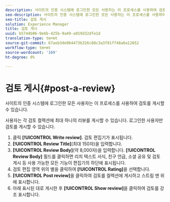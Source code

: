 ```yaml
---
description: 사이트의 인증 시스템에 로그인한 모든 사용자는 이 프로세스를 사용하여 검토를 게시할 수 있습니다.
seo-description: 사이트의 인증 시스템에 로그인한 모든 사용자는 이 프로세스를 사용하여 검토를 게시할 수 있습니다.
seo-title: 검토 게시
solution: Experience Manager
title: 검토 게시
uuid: b5744b06-9e6b-425b-9a49-a919d32dfe1d
translation-type: tm+mt
source-git-commit: 67aeb3de964473b326c88c3a3f81ff48a6a12652
workflow-type: tm+mt
source-wordcount: '169'
ht-degree: 0%

---
```



# 검토 게시{#post-a-review}

사이트의 인증 시스템에 로그인한 모든 사용자는 이 프로세스를 사용하여 검토를 게시할 수 있습니다.

사용자는 각 검토 컬렉션에 최대 하나의 리뷰를 게시할 수 있습니다. 로그인한 사용자만 검토를 게시할 수 있습니다.

1. 클릭 **[!UICONTROL Write review]**. 검토 편집기가 표시됩니다.
1. **[!UICONTROL Review Title]**(최대 150자)을 입력합니다.
1. **[!UICONTROL Review Body]**(약 8,000자)을 입력합니다. **[!UICONTROL Review Body]** 필드를 클릭하면 리치 텍스트 서식, 친구 언급, 소셜 공유 및 검토 게시 등 사용 가능한 모든 기능이 편집기의 하단에 표시됩니다.
1. 검토 편집 영역 위의 별을 클릭하여 **[!UICONTROL Rating]**&#x200B;을 선택합니다.
1. **[!UICONTROL Post review]**&#x200B;을 클릭하여 검토를 컬렉션에 게시하고 스트림 맨 위에 표시합니다.
1. 아래 표시된 대로 게시한 후 **[!UICONTROL Show review]**&#x200B;을 클릭하여 검토를 강조 표시합니다.
